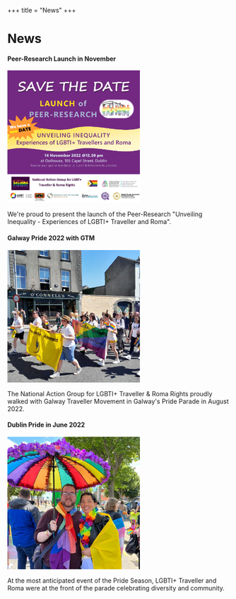 +++
title = "News"
+++

# News

#### Peer-Research Launch in November
<img src="research-launch-ad.jpg" width=300/>

We're proud to present the launch of the Peer-Research "Unveiling Inequality - Experiences of LGBTI+ Traveller and Roma". 

#### Galway Pride 2022 with GTM
<img src="galway-pride.jpg" width=300/>

The National Action Group for LGBTI+ Traveller & Roma Rights proudly walked with Galway Traveller Movement in Galway's Pride Parade in August 2022. 

#### Dublin Pride in June 2022
<img src="dublin-pride.jpg" width=300/>

At the most anticipated event of the Pride Season, LGBTI+ Traveller and Roma were at the front of the parade celebrating diversity and community. 

